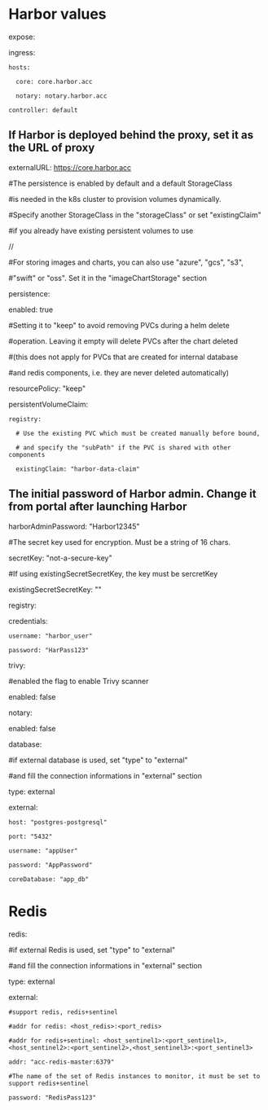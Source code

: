 # Harbor values
expose:

  ingress:

    hosts:

      core: core.harbor.acc

      notary: notary.harbor.acc

    controller: default



## If Harbor is deployed behind the proxy, set it as the URL of proxy

externalURL: https://core.harbor.acc



#The persistence is enabled by default and a default StorageClass

#is needed in the k8s cluster to provision volumes dynamically.

#Specify another StorageClass in the "storageClass" or set "existingClaim"

#if you already have existing persistent volumes to use

//

#For storing images and charts, you can also use "azure", "gcs", "s3",

#"swift" or "oss". Set it in the "imageChartStorage" section

persistence:

  enabled: true

  #Setting it to "keep" to avoid removing PVCs during a helm delete

  #operation. Leaving it empty will delete PVCs after the chart deleted

  #(this does not apply for PVCs that are created for internal database

  #and redis components, i.e. they are never deleted automatically)

  resourcePolicy: "keep"

  persistentVolumeClaim:

    registry:

      # Use the existing PVC which must be created manually before bound,

      # and specify the "subPath" if the PVC is shared with other components

      existingClaim: "harbor-data-claim"



## The initial password of Harbor admin. Change it from portal after launching Harbor

harborAdminPassword: "Harbor12345"



#The secret key used for encryption. Must be a string of 16 chars.

secretKey: "not-a-secure-key"

#If using existingSecretSecretKey, the key must be sercretKey

existingSecretSecretKey: ""



registry:

  credentials:

    username: "harbor_user"

    password: "HarPass123"



trivy:

  #enabled the flag to enable Trivy scanner

  enabled: false



notary:

  enabled: false



database:

  #if external database is used, set "type" to "external"

  #and fill the connection informations in "external" section

  type: external

  external:

    host: "postgres-postgresql"

    port: "5432"

    username: "appUser"

    password: "AppPassword"

    coreDatabase: "app_db"


# Redis

redis:

  #if external Redis is used, set "type" to "external"

  #and fill the connection informations in "external" section

  type: external

  external:

    #support redis, redis+sentinel

    #addr for redis: <host_redis>:<port_redis>

    #addr for redis+sentinel: <host_sentinel1>:<port_sentinel1>,<host_sentinel2>:<port_sentinel2>,<host_sentinel3>:<port_sentinel3>

    addr: "acc-redis-master:6379"

    #The name of the set of Redis instances to monitor, it must be set to support redis+sentinel

    password: "RedisPass123"
